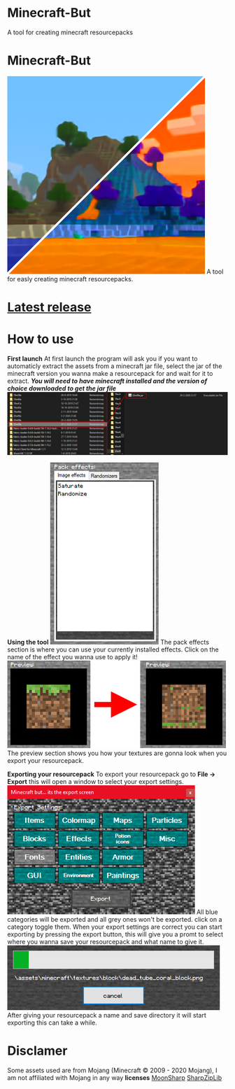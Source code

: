 # Minecraft-But
A tool for creating minecraft resourcepacks
# Minecraft-But
![logo](https://github.com/Jor02/Minecraft-But/blob/master/Minecraft%20But/assets/Minecraft%20but.png?raw=true)
A tool for easly creating minecraft resourcepacks.
# [Latest release](https://github.com/Jor02/Minecraft-But/releases/latest)
# How to use
**First launch**
At first launch the program will ask you if you want to automaticly extract the assets from a minecraft jar file, select the jar of the minecraft version you wanna make a resourcepack for and wait for it to extract.
***You will need to have minecraft installed and the version of choice downloaded to get the jar file***
![Version Select](https://github.com/Jor02/Minecraft-But/blob/master/Readme-Assets/MinecraftVersion.png?raw=true)

**Using the tool**
![Effects](https://github.com/Jor02/Minecraft-But/blob/master/Readme-Assets/Effects.png?raw=true)
The pack effects section is where you can use your currently installed effects.
Click on the name of the effect you wanna use to apply it!
![Effects preview](https://github.com/Jor02/Minecraft-But/blob/master/Readme-Assets/EffectsPreview.png?raw=true)
The preview section shows you how your textures are gonna look when you export your resourcepack.

**Exporting your resourcepack**
To export your resourcepack go to **File -> Export** this will open a window to select your export settings.
![Settings](https://github.com/Jor02/Minecraft-But/blob/master/Readme-Assets/ExportSettings.png?raw=true)
All blue categories will be exported and all grey ones won't be exported. click on a category toggle them.
When your export settings are correct you can start exporting by pressing the export button, this will give you a promt to select where you wanna save your resourcepack and what name to give it.
![Progess](https://github.com/Jor02/Minecraft-But/blob/master/Readme-Assets/ExportProgressBar.png?raw=true)
After giving your resourcepack a name and save directory it will start exporting this can take a while.
# Disclamer
Some assets used are from Mojang (Minecraft © 2009 - 2020 Mojang), I am not affiliated with Mojang in any way
**licenses**
[MoonSharp](https://github.com/moonsharp-devs/moonsharp/blob/master/LICENSE)
[SharpZipLib](https://github.com/icsharpcode/SharpZipLib/blob/master/LICENSE.txt)
